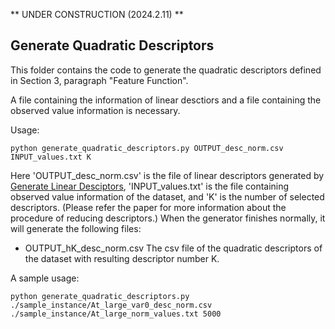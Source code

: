 ** UNDER CONSTRUCTION (2024.2.11) **

## Generate Quadratic Descriptors

This folder contains the code to generate the quadratic descriptors defined in Section 3, paragraph "Feature Function".

A file containing the information of linear desctiors and a file containing the observed value information is necessary.

Usage:

```
python generate_quadratic_descriptors.py OUTPUT_desc_norm.csv INPUT_values.txt K
```

Here 'OUTPUT_desc_norm.csv' is the file of linear descriptors generated by [Generate Linear Desciptors](HPS/Module_1/Generate_Linear_Descriptors), 'INPUT_values.txt' is the file containing observed value information of the dataset, and 'K' is the number of selected descriptors. (Please refer the paper for more information about the procedure of reducing descriptors.)
When the generator finishes normally, it will generate the following files:
- OUTPUT_hK_desc_norm.csv
  The csv file of the quadratic descriptors of the dataset with resulting descriptor number K.

A sample usage:

```
python generate_quadratic_descriptors.py ./sample_instance/At_large_var0_desc_norm.csv ./sample_instance/At_large_norm_values.txt 5000
```

